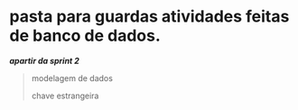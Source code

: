 # pasta para guardas atividades feitas de banco de dados.
***apartir da sprint 2***
> modelagem de dados
> 
> chave estrangeira
